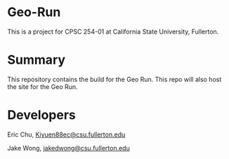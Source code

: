 # Geo-Run

This is a project for CPSC 254-01 at California State University, Fullerton.

<h1>Summary</h1>

This repository contains the build for the Geo Run. This repo will also host the site for the Geo Run.

<h1>Developers</h1>

Eric Chu, Kiyuen88ec@csu.fullerton.edu

Jake Wong, jakedwong@csu.fullerton.edu
